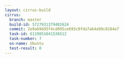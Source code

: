 ```yaml
---
layout: cirrus-build
cirrus:
  branch: master
  build-id: 5727931379482624
  commit: 2e9a69dd5f4cd095ce693c9fda7a64a99c8184e7
  task-id: 6119851641536512
  task-number: 7
  os-name: Ubuntu
  test-result: 0
---
```

